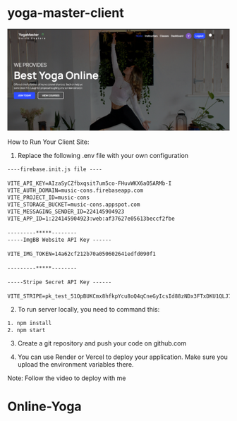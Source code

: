 # yoga-master-client
![](/src/assets/github-cover.png)


How to Run Your Client Site:
1. Replace the following .env file with your own configuration
```
----firebase.init.js file ----

VITE_API_KEY=AIzaSyCZfbxqsit7um5co-FHuvWKX6aO5ARMb-I
VITE_AUTH_DOMAIN=music-cons.firebaseapp.com
VITE_PROJECT_ID=music-cons
VITE_STORAGE_BUCKET=music-cons.appspot.com
VITE_MESSAGING_SENDER_ID=224145904923
VITE_APP_ID=1:224145904923:web:af37627e05613beccf2fbe

---------*****--------
-----ImgBB Website API Key ------

VITE_IMG_TOKEN=14a62cf212b70a050602641edfd090f1

---------*****--------

-----Stripe Secret API Key ------

VITE_STRIPE=pk_test_51OpBUKCmx8hfkpYcu8oQ4qCneGyIcsId88zNDx3FTxDKU1QLJ7MWkSKiHtp8yTq6RgmgJZSRzmyHmbF6nK7uHqrZ00Dy8FF8dA
```

2. To run server locally, you need to command this:
```
1. npm install
2. npm start
```

3. Create a git repository and push your code on github.com

4. You can use Render or Vercel to deploy your application. Make sure you upload the environment variables there.

Note: Follow the video to deploy with me


# Online-Yoga
